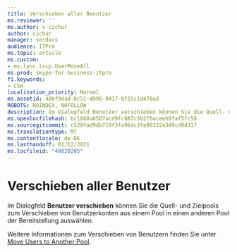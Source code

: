 ```yaml
---
title: Verschieben aller Benutzer
ms.reviewer: ''
ms.author: v-cichur
author: cichur
manager: serdars
audience: ITPro
ms.topic: article
ms.custom:
- ms.lync.lscp.UserMoveAll
ms.prod: skype-for-business-itpro
f1.keywords:
- CSH
localization_priority: Normal
ms.assetid: 48bf9dad-bc51-4996-9417-8f15c1d476ad
ROBOTS: NOINDEX, NOFOLLOW
description: Im Dialogfeld Benutzer verschieben können Sie die Quell- und Zielpools zum Verschieben von Benutzerkonten aus einem Pool in einen anderen Pool der Bereitstellung auswählen.
ms.openlocfilehash: bc1888a6507acd9fc887c5b2f6aceeb9faf5fc58
ms.sourcegitcommit: c528fad9db719f3fa96dc3fa99332a349cd9d317
ms.translationtype: MT
ms.contentlocale: de-DE
ms.lasthandoff: 01/12/2021
ms.locfileid: "49820205"
---
```

# <a name="move-all-users"></a>Verschieben aller Benutzer

Im Dialogfeld **Benutzer verschieben** können Sie die Quell- und Zielpools zum Verschieben von Benutzerkonten aus einem Pool in einen anderen Pool der Bereitstellung auswählen.

Weitere Informationen zum Verschieben von Benutzern finden Sie unter [Move Users to Another Pool](https://technet.microsoft.com/library/e7b4968c-0e9d-4d56-b5f1-9edf0f7206f8.aspx).


